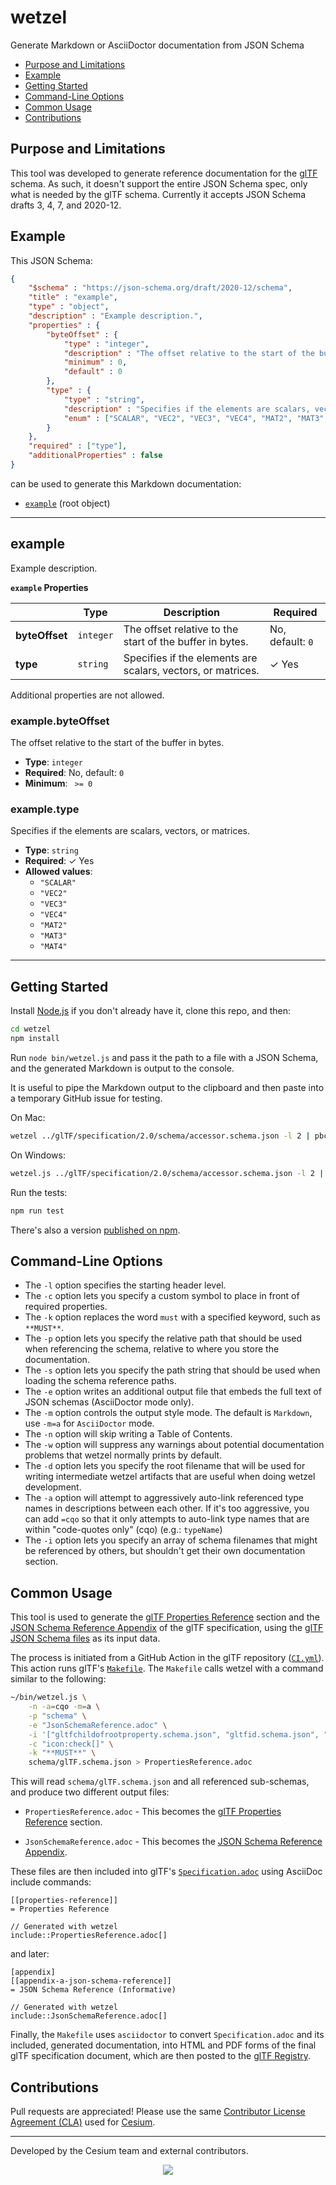 # wetzel

Generate Markdown or AsciiDoctor documentation from JSON Schema

* [Purpose and Limitations](#purpose-and-limitations)
* [Example](#example)
* [Getting Started](#getting-started)
* [Command-Line Options](#command-line-options)
* [Common Usage](#common-usage)
* [Contributions](#contributions)

## Purpose and Limitations

This tool was developed to generate reference documentation for the [glTF](https://github.com/KhronosGroup/glTF) schema.  As such, it doesn't support the entire JSON Schema spec, only what is needed by the glTF schema.  Currently it accepts JSON Schema drafts 3, 4, 7, and 2020-12.

## Example

This JSON Schema:
```json
{
    "$schema" : "https://json-schema.org/draft/2020-12/schema",
    "title" : "example",
    "type" : "object",
    "description" : "Example description.",
    "properties" : {
        "byteOffset" : {
            "type" : "integer",
            "description" : "The offset relative to the start of the buffer in bytes.",
            "minimum" : 0,
            "default" : 0
        },
        "type" : {
            "type" : "string",
            "description" : "Specifies if the elements are scalars, vectors, or matrices.",
            "enum" : ["SCALAR", "VEC2", "VEC3", "VEC4", "MAT2", "MAT3", "MAT4"]
        }
    },
    "required" : ["type"],
    "additionalProperties" : false
}
```

can be used to generate this Markdown documentation:

* [`example`](#reference-example) (root object)


---------------------------------------
<a name="reference-example"></a>
## example

Example description.

**`example` Properties**

|   |Type|Description|Required|
|---|---|---|---|
|**byteOffset**|`integer`|The offset relative to the start of the buffer in bytes.|No, default: `0`|
|**type**|`string`|Specifies if the elements are scalars, vectors, or matrices.| &#10003; Yes|

Additional properties are not allowed.

### example.byteOffset

The offset relative to the start of the buffer in bytes.

* **Type**: `integer`
* **Required**: No, default: `0`
* **Minimum**: ` >= 0`

### example.type

Specifies if the elements are scalars, vectors, or matrices.

* **Type**: `string`
* **Required**:  &#10003; Yes
* **Allowed values**:
    * `"SCALAR"`
    * `"VEC2"`
    * `"VEC3"`
    * `"VEC4"`
    * `"MAT2"`
    * `"MAT3"`
    * `"MAT4"`

---

## Getting Started

Install [Node.js](https://nodejs.org/en/) if you don't already have it, clone this repo, and then:
```sh
cd wetzel
npm install
```
Run `node bin/wetzel.js` and pass it the path to a file with a JSON Schema, and the generated Markdown is output to the console.

It is useful to pipe the Markdown output to the clipboard and then paste into a temporary GitHub issue for testing.

On Mac:
```sh
wetzel ../glTF/specification/2.0/schema/accessor.schema.json -l 2 | pbcopy
```

On Windows:
```sh
wetzel.js ../glTF/specification/2.0/schema/accessor.schema.json -l 2 | clip
```

Run the tests:
```sh
npm run test
```

There's also a version [published on npm](https://www.npmjs.com/package/wetzel).

## Command-Line Options

* The `-l` option specifies the starting header level.
* The `-c` option lets you specify a custom symbol to place in front of required properties.
* The `-k` option replaces the word `must` with a specified keyword, such as `**MUST**`.
* The `-p` option lets you specify the relative path that should be used when referencing the schema, relative to where you store the documentation.
* The `-s` option lets you specify the path string that should be used when loading the schema reference paths.
* The `-e` option writes an additional output file that embeds the full text of JSON schemas (AsciiDoctor mode only).
* The `-m` option controls the output style mode. The default is `Markdown`, use `-m=a` for `AsciiDoctor` mode.
* The `-n` option will skip writing a Table of Contents.
* The `-w` option will suppress any warnings about potential documentation problems that wetzel normally prints by default.
* The `-d` option lets you specify the root filename that will be used for writing intermediate wetzel artifacts that are useful when doing wetzel development.
* The `-a` option will attempt to aggressively auto-link referenced type names in descriptions between each other.  If it's too aggressive, you can add `=cqo` so that it only attempts to auto-link type names that are within "code-quotes only" (cqo) (e.g.: ``typeName``)
* The `-i` option lets you specify an array of schema filenames that might be referenced by others, but shouldn't get their own documentation section.

## Common Usage

This tool is used to generate the [glTF Properties Reference](https://www.khronos.org/registry/glTF/specs/2.0/glTF-2.0.html#properties-reference) section and the [JSON Schema Reference Appendix](https://www.khronos.org/registry/glTF/specs/2.0/glTF-2.0.html#appendix-a-json-schema-reference) of the glTF specification, using the [glTF JSON Schema files](https://github.com/KhronosGroup/glTF/tree/main/specification/2.0/schema) as its input data.

The process is initiated from a GitHub Action in the glTF repository ([`CI.yml`](https://github.com/KhronosGroup/glTF/blob/main/.github/workflows/CI.yml)).  This action runs glTF's [`Makefile`](https://github.com/KhronosGroup/glTF/blob/main/specification/2.0/Makefile).  The `Makefile` calls wetzel with a command similar to the following:

```sh
~/bin/wetzel.js \
    -n -a=cqo -m=a \
    -p "schema" \
    -e "JsonSchemaReference.adoc" \
    -i '["gltfchildofrootproperty.schema.json", "gltfid.schema.json", "gltfproperty.schema.json"]' \
    -c "icon:check[]" \
    -k "**MUST**" \
    schema/glTF.schema.json > PropertiesReference.adoc
```

This will read `schema/glTF.schema.json` and all referenced sub-schemas, and produce two different output files:

- `PropertiesReference.adoc` - This becomes the [glTF Properties Reference](https://www.khronos.org/registry/glTF/specs/2.0/glTF-2.0.html#properties-reference) section.

- `JsonSchemaReference.adoc` - This becomes the [JSON Schema Reference Appendix](https://www.khronos.org/registry/glTF/specs/2.0/glTF-2.0.html#appendix-a-json-schema-reference).

These files are then included into glTF's [`Specification.adoc`](https://github.com/KhronosGroup/glTF/blob/main/specification/2.0/Specification.adoc) using AsciiDoc include commands:

```adoc
[[properties-reference]]
= Properties Reference

// Generated with wetzel
include::PropertiesReference.adoc[]
```

and later:

```adoc
[appendix]
[[appendix-a-json-schema-reference]]
= JSON Schema Reference (Informative)

// Generated with wetzel
include::JsonSchemaReference.adoc[]
```

Finally, the `Makefile` uses `asciidoctor` to convert `Specification.adoc` and its included, generated documentation, into HTML and PDF forms of the final glTF specification document, which are then posted to the [glTF Registry](https://www.khronos.org/registry/glTF/).

## Contributions

Pull requests are appreciated!  Please use the same [Contributor License Agreement (CLA)](https://github.com/CesiumGS/cesium/blob/master/CONTRIBUTING.md) used for [Cesium](https://github.com/CesiumGS/cesium).

---

Developed by the Cesium team and external contributors.
<p align="center">
<a href="https://cesium.com/"><img src="doc/cesium.png" /></a>
</p>
